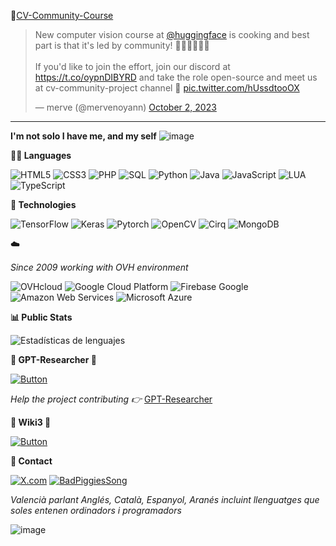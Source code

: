 🤗[CV-Community-Course](https://github.com/johko/computer-vision-course/)

<blockquote class="twitter-tweet"><p lang="en" dir="ltr">New computer vision course at <a href="https://twitter.com/huggingface?ref_src=twsrc%5Etfw">@huggingface</a> is cooking and best part is that it&#39;s led by community! ✊🏻✊🏽✊🏿<br><br>If you&#39;d like to join the effort, join our discord at <a href="https://t.co/oypnDIBYRD">https://t.co/oypnDIBYRD</a> and take the role open-source and meet us at cv-community-project channel 🤗 <a href="https://t.co/hUssdtooOX">pic.twitter.com/hUssdtooOX</a></p>&mdash; merve (@mervenoyann) <a href="https://twitter.com/mervenoyann/status/1708779785726382119?ref_src=twsrc%5Etfw">October 2, 2023</a></blockquote> 

---

**I'm not solo I have me, and my self**
![image](https://github.com/notvicent3/notvicent3/assets/132854638/449733a7-d19e-447a-921b-252ae091b719)

**🧑‍💻 Languages**

![HTML5](https://img.shields.io/badge/HTML5-E34F26?style=for-the-badge&logo=html5&logoColor=white) ![CSS3](https://img.shields.io/badge/CSS3-1572B6?style=for-the-badge&logo=css3&logoColor=white) ![PHP](https://img.shields.io/badge/PHP-777BB4?style=for-the-badge&logo=php&logoColor=white) ![SQL](https://img.shields.io/badge/SQL-4479A1?style=for-the-badge&logo=mysql&logoColor=white) ![Python](https://img.shields.io/badge/Python-3776AB?style=for-the-badge&logo=python&logoColor=white) ![Java](https://img.shields.io/badge/Java-007396?style=for-the-badge&logo=java&logoColor=white)  ![JavaScript](https://img.shields.io/badge/JavaScript-007396?style=for-the-badge&logo=javascript&logoColor=orange) ![LUA](https://img.shields.io/badge/LUA-2C2D72?style=for-the-badge&logo=lua&logoColor=white) ![TypeScript](https://img.shields.io/badge/TypeScript-007ACC?style=for-the-badge&logo=typescript&logoColor=white)

**🔧 Technologies**

![TensorFlow](https://img.shields.io/badge/TensorFlow-FF6F00?style=for-the-badge&logo=tensorflow&logoColor=white) ![Keras](https://img.shields.io/badge/Keras-D00000?style=for-the-badge&logo=keras&logoColor=white) ![Pytorch](https://img.shields.io/badge/Pytorch-EE4C2C?style=for-the-badge&logo=pytorch&logoColor=white) ![OpenCV](https://img.shields.io/badge/OpenCV-5C3EE8?style=for-the-badge&logo=opencv&logoColor=white) ![Cirq](https://img.shields.io/badge/Cirq-14213D?style=for-the-badge&logo=quantum&logoColor=white) ![MongoDB](https://img.shields.io/badge/MongoDB-47A248?style=for-the-badge&logo=mongodb&logoColor=white) 

**☁️**

*Since 2009 working with OVH environment*

![OVHcloud](https://img.shields.io/badge/OVHcloud-212b35?style=for-the-badge&logo=ovh&logoColor=white)
![Google Cloud Platform](https://img.shields.io/badge/Google%20Cloud%20Platform-4285F4?style=for-the-badge&logo=google-cloud&logoColor=white)
![Firebase Google](https://img.shields.io/badge/Firebase%20Google-FFCA28?style=for-the-badge&logo=firebase&logoColor=white)
![Amazon Web Services](https://img.shields.io/badge/AWS-232F3E?style=for-the-badge&logo=amazon-aws&logoColor=white)
![Microsoft Azure](https://img.shields.io/badge/Azure-0089D6?style=for-the-badge&logo=microsoft-azure&logoColor=white)


**📊 Public Stats**

![Estadísticas de lenguajes](https://github-readme-stats.vercel.app/api/top-langs/?username=notvicent3&langs_count=8&layout=compact&theme=radical)

**📁 GPT-Researcher 💜** 

[![Button](https://img.shields.io/badge/GPTRESEARCHER-Show2USyourLOVE-purple?style=for-the-badge)](https://github.com/assafelovic/gpt-researcher) 

*Help the project contributing  👉* [GPT-Researcher](https://github.com/assafelovic/gpt-researcher/blob/master/CONTRIBUTING.md) 

**📖 Wiki3 🧡** 

[![Button](https://img.shields.io/badge/WikiTRES-orange?style=for-the-badge)](https://github.com/notvicent3/wiki3) 

**📧 Contact**

[![X.com](https://img.shields.io/badge/@notvicent3-black?style=for-the-badge)](https://x.com/notvicent3)
[![BadPiggiesSong](https://img.shields.io/badge/BadPiggiesDrip-pink?style=for-the-badge)](https://www.youtube.com/watch?v=dkM9GxaCow4) 

*Valencià parlant Anglés, Català, Espanyol, Aranés incluint llenguatges que soles entenen ordinadors i programadors*

![image](https://github.com/notvicent3/notvicent3/assets/132854638/7193454e-18c8-4bfd-821e-145fc44d0963)
